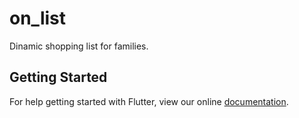 # on_list

Dinamic shopping list for families.

## Getting Started

For help getting started with Flutter, view our online
[documentation](https://flutter.io/).
